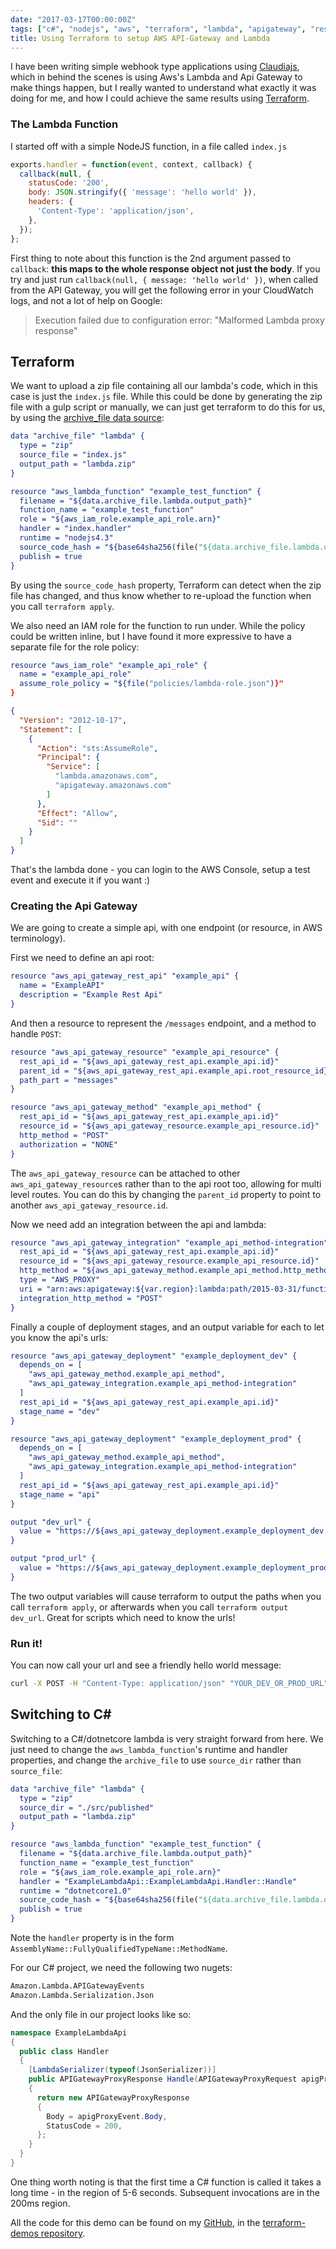 ```yaml
---
date: "2017-03-17T00:00:00Z"
tags: ["c#", "nodejs", "aws", "terraform", "lambda", "apigateway", "rest"]
title: Using Terraform to setup AWS API-Gateway and Lambda
---
```


I have been writing simple webhook type applications using [Claudiajs](https://claudiajs.com/), which in behind the scenes is using Aws's Lambda and Api Gateway to make things happen, but I really wanted to understand what exactly it was doing for me, and how I could achieve the same results using [Terraform](https://terraform.io).

### The Lambda Function

I started off with a simple NodeJS function, in a file called `index.js`

```javascript
exports.handler = function(event, context, callback) {
  callback(null, {
    statusCode: '200',
    body: JSON.stringify({ 'message': 'hello world' }),
    headers: {
      'Content-Type': 'application/json',
    },
  });
};
```

First thing to note about this function is the 2nd argument passed to `callback`: **this maps to the whole response object not just the body**.  If you try and just run `callback(null, { message: 'hello world' })`, when called from the API Gateway, you will get the following error in your CloudWatch logs, and not a lot of help on Google:

> Execution failed due to configuration error: "Malformed Lambda proxy response"

## Terraform

We want to upload a zip file containing all our lambda's code, which in this case is just the `index.js` file.  While this could be done by generating the zip file with a gulp script or manually, we can just get terraform to do this for us, by using the [archive_file data source](https://www.terraform.io/docs/providers/archive/d/archive_file.html):

```cmake
data "archive_file" "lambda" {
  type = "zip"
  source_file = "index.js"
  output_path = "lambda.zip"
}

resource "aws_lambda_function" "example_test_function" {
  filename = "${data.archive_file.lambda.output_path}"
  function_name = "example_test_function"
  role = "${aws_iam_role.example_api_role.arn}"
  handler = "index.handler"
  runtime = "nodejs4.3"
  source_code_hash = "${base64sha256(file("${data.archive_file.lambda.output_path}"))}"
  publish = true
}
```
By using the `source_code_hash` property, Terraform can detect when the zip file has changed, and thus know whether to re-upload the function when you call `terraform apply`.

We also need an IAM role for the function to run under.  While the policy could be written inline, but I have found it more expressive to have a separate file for the role policy:

```cmake
resource "aws_iam_role" "example_api_role" {
  name = "example_api_role"
  assume_role_policy = "${file("policies/lambda-role.json")}"
}
```

```json
{
  "Version": "2012-10-17",
  "Statement": [
    {
      "Action": "sts:AssumeRole",
      "Principal": {
        "Service": [
          "lambda.amazonaws.com",
          "apigateway.amazonaws.com"
        ]
      },
      "Effect": "Allow",
      "Sid": ""
    }
  ]
}
```

That's the lambda done - you can login to the AWS Console, setup a test event and execute it if you want :)


### Creating the Api Gateway

We are going to create a simple api, with one endpoint (or resource, in AWS terminology).

First we need to define an api root:

```cmake
resource "aws_api_gateway_rest_api" "example_api" {
  name = "ExampleAPI"
  description = "Example Rest Api"
}
```

And then a resource to represent the `/messages` endpoint, and a method to handle `POST`:

```cmake
resource "aws_api_gateway_resource" "example_api_resource" {
  rest_api_id = "${aws_api_gateway_rest_api.example_api.id}"
  parent_id = "${aws_api_gateway_rest_api.example_api.root_resource_id}"
  path_part = "messages"
}

resource "aws_api_gateway_method" "example_api_method" {
  rest_api_id = "${aws_api_gateway_rest_api.example_api.id}"
  resource_id = "${aws_api_gateway_resource.example_api_resource.id}"
  http_method = "POST"
  authorization = "NONE"
}
```

The `aws_api_gateway_resource` can be attached to other `aws_api_gateway_resource`s rather than to the api root too, allowing for multi level routes.  You can do this by changing the `parent_id` property to point to another `aws_api_gateway_resource.id`.

Now we need add an integration between the api and lambda:

```cmake
resource "aws_api_gateway_integration" "example_api_method-integration" {
  rest_api_id = "${aws_api_gateway_rest_api.example_api.id}"
  resource_id = "${aws_api_gateway_resource.example_api_resource.id}"
  http_method = "${aws_api_gateway_method.example_api_method.http_method}"
  type = "AWS_PROXY"
  uri = "arn:aws:apigateway:${var.region}:lambda:path/2015-03-31/functions/arn:aws:lambda:${var.region}:${var.account_id}:function:${aws_lambda_function.example_test_function.function_name}/invocations"
  integration_http_method = "POST"
}
```

Finally a couple of deployment stages, and an output variable for each to let you know the api's urls:

```cmake
resource "aws_api_gateway_deployment" "example_deployment_dev" {
  depends_on = [
    "aws_api_gateway_method.example_api_method",
    "aws_api_gateway_integration.example_api_method-integration"
  ]
  rest_api_id = "${aws_api_gateway_rest_api.example_api.id}"
  stage_name = "dev"
}

resource "aws_api_gateway_deployment" "example_deployment_prod" {
  depends_on = [
    "aws_api_gateway_method.example_api_method",
    "aws_api_gateway_integration.example_api_method-integration"
  ]
  rest_api_id = "${aws_api_gateway_rest_api.example_api.id}"
  stage_name = "api"
}

output "dev_url" {
  value = "https://${aws_api_gateway_deployment.example_deployment_dev.rest_api_id}.execute-api.${var.region}.amazonaws.com/${aws_api_gateway_deployment.example_deployment_dev.stage_name}"
}

output "prod_url" {
  value = "https://${aws_api_gateway_deployment.example_deployment_prod.rest_api_id}.execute-api.${var.region}.amazonaws.com/${aws_api_gateway_deployment.example_deployment_prod.stage_name}"
}
```

The two output variables will cause terraform to output the paths when you call `terraform apply`, or afterwards when you call `terraform output dev_url`.  Great for scripts which need to know the urls!

### Run it!

You can now call your url and see a friendly hello world message:

```bash
curl -X POST -H "Content-Type: application/json" "YOUR_DEV_OR_PROD_URL"
```

## Switching to C\#

Switching to a C#/dotnetcore lambda is very straight forward from here.  We just need to change the `aws_lambda_function`'s runtime and handler properties, and change the `archive_file` to use `source_dir` rather than `source_file`:

```cmake
data "archive_file" "lambda" {
  type = "zip"
  source_dir = "./src/published"
  output_path = "lambda.zip"
}

resource "aws_lambda_function" "example_test_function" {
  filename = "${data.archive_file.lambda.output_path}"
  function_name = "example_test_function"
  role = "${aws_iam_role.example_api_role.arn}"
  handler = "ExampleLambdaApi::ExampleLambdaApi.Handler::Handle"
  runtime = "dotnetcore1.0"
  source_code_hash = "${base64sha256(file("${data.archive_file.lambda.output_path}"))}"
  publish = true
}
```

Note the `handler` property is in the form `AssemblyName::FullyQualifiedTypeName::MethodName`.

For our C# project, we need the following two nugets:

```bash
Amazon.Lambda.APIGatewayEvents
Amazon.Lambda.Serialization.Json
```
And the only file in our project looks like so:

```csharp
namespace ExampleLambdaApi
{
  public class Handler
  {
    [LambdaSerializer(typeof(JsonSerializer))]
    public APIGatewayProxyResponse Handle(APIGatewayProxyRequest apigProxyEvent)
    {
      return new APIGatewayProxyResponse
      {
        Body = apigProxyEvent.Body,
        StatusCode = 200,
      };
    }
  }
}
```

One thing worth noting is that the first time a C# function is called it takes a long time - in the region of 5-6 seconds.  Subsequent invocations are in the 200ms region.

All the code for this demo can be found on my [GitHub](https://github.com/pondidum/), in the [terraform-demos repository](https://github.com/Pondidum/Terraform-Demos/tree/master/api-lambda).
